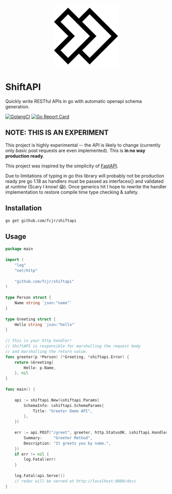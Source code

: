 
<p align="center">
<img src="assets/logo.svg" alt="ShiftAPI Logo">
</p>

# ShiftAPI

Quickly write RESTful APIs in go with automatic openapi schema generation.

<!-- [![GitHub release (latest by date)][release-img]][release] -->
[![GolangCI][golangci-lint-img]][golangci-lint]
[![Go Report Card][report-card-img]][report-card]

## NOTE: THIS IS AN EXPERIMENT

This project is highly experimental -- the API is likely to change (currently only _basic_ post requests are even implemented).
This is **in no way production ready**.

This project was inspired by the simplicity of [FastAPI](https://github.com/tiangolo/fastapi).

Due to limitations of typing in go this library will probably not be production ready pre go 1.18 as handlers must be passed as interfaces{} and validated at _runtime_ (Scary I know! 😱).  Once generics hit I hope to rewrite the handler implementation to restore compile time type checking & safety.

## Installation

```sh
go get github.com/fcjr/shiftapi
```

## Usage

```go
package main

import (
	"log"
	"net/http"

	"github.com/fcjr/shiftapi"
)

type Person struct {
	Name string `json:"name"`
}

type Greeting struct {
	Hello string `json:"hello"`
}

// This is your http handler!
// ShiftAPI is responsible for marshalling the request body
// and marshalling the return value.
func greeter(p *Person) (*Greeting, *shiftapi.Error) {
	return &Greeting{
		Hello: p.Name,
	}, nil
}

func main() {

	api := shiftapi.New(&shiftapi.Params{
		SchemaInfo: &shiftapi.SchemaParams{
			Title: "Greeter Demo API",
		},
	})

	err := api.POST("/greet", greeter, http.StatusOK, &shiftapi.HandlerOpts{
		Summary:     "Greeter Method",
		Description: "It greets you by name.",
	})
	if err != nil {
		log.Fatal(err)
	}

	log.Fatal(api.Serve())
	// redoc will be served at http://localhost:8080/docs
}
```

[release-img]: https://img.shields.io/github/v/release/fcjr/shiftapi
[release]: https://github.com/fcjr/shiftapi/releases
[golangci-lint-img]: https://github.com/fcjr/shiftapi/workflows/go-lint/badge.svg
[golangci-lint]: https://github.com/fcjr/shiftapi/actions?query=workflow%3Ago-lint
[report-card-img]: https://goreportcard.com/badge/github.com/fcjr/shiftapi
[report-card]: https://goreportcard.com/report/github.com/fcjr/shiftapi

